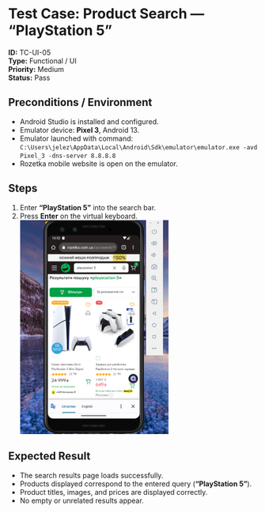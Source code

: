 # Test Case: Product Search — “PlayStation 5”  

**ID:** TC-UI-05    
**Type:** Functional / UI  
**Priority:** Medium  
**Status:** Pass  

## Preconditions / Environment  
- Android Studio is installed and configured.  
- Emulator device: **Pixel 3**, Android 13.  
- Emulator launched with command:  
  `C:\Users\jelez\AppData\Local\Android\Sdk\emulator\emulator.exe -avd Pixel_3 -dns-server 8.8.8.8`  
- Rozetka mobile website is open on the emulator.  

## Steps  
1. Enter **“PlayStation 5”** into the search bar.  
2. Press **Enter** on the virtual keyboard.  
   <img src="../screenshots/6.png" width="300"/>   

## Expected Result  
- The search results page loads successfully.  
- Products displayed correspond to the entered query (**“PlayStation 5”**).  
- Product titles, images, and prices are displayed correctly.  
- No empty or unrelated results appear.  